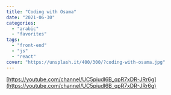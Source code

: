 ```yaml
---
title: "Coding with Osama"
date: "2021-06-30"
categories:
  - "arabic"
  - "favorites"
tags:
  - "front-end"
  - "js"
  - "react"
cover: "https://unsplash.it/400/300/?coding-with-osama.jpg"
---
```


[https://youtube.com/channel/UC5piudl6B_qpR7xDR-JRr6g](https://youtube.com/channel/UC5piudl6B_qpR7xDR-JRr6g)
